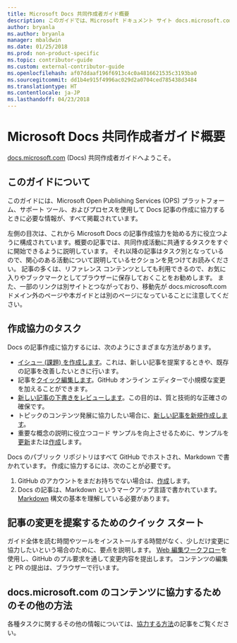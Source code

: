 ```yaml
---
title: Microsoft Docs 共同作成者ガイド概要
description: このガイドでは、Microsoft ドキュメント サイト docs.microsoft.com で協力する方法について説明します。
author: bryanla
ms.author: bryanla
manager: mbaldwin
ms.date: 01/25/2018
ms.prod: non-product-specific
ms.topic: contributor-guide
ms.custom: external-contributor-guide
ms.openlocfilehash: af07ddaaf196f6913c4c0a4816621535c3193ba0
ms.sourcegitcommit: dd1b4e915f4996ac029d2a0704ced785438d3484
ms.translationtype: HT
ms.contentlocale: ja-JP
ms.lasthandoff: 04/23/2018
---
```

# <a name="microsoft-docs-contributor-guide-overview"></a>Microsoft Docs 共同作成者ガイド概要

[docs.microsoft.com](https://docs.microsoft.com) (Docs) 共同作成者ガイドへようこそ。

## <a name="about-this-guide"></a>このガイドについて

このガイドには、Microsoft Open Publishing Services (OPS) プラットフォーム、サポート ツール、およびプロセスを使用して Docs 記事の作成に協力するときに必要な情報が、すべて掲載されています。

左側の目次は、これから Microsoft Docs の記事作成協力を始める方に役立つように構成されています。概要の記事では、共同作成活動に共通するタスクをすぐに開始できるように説明しています。 それ以降の記事はタスク別となっているので、関心のある活動について説明しているセクションを見つけてお読みください。 記事の多くは、リファレンス コンテンツとしても利用できるので、お気に入りやブックマークとしてブラウザーに保存しておくことをお勧めします。 また、一部のリンクは別サイトとつながっており、移動先が docs.microsoft.com ドメイン外のページや本ガイドとは別のページになっていることに注意してください。

## <a name="contribution-tasks"></a>作成協力のタスク

Docs の記事作成に協力するには、次のようにさまざまな方法があります。

- [イシュー (課題) を作成します](how-to-contribute.md#create-issues)。これは、新しい記事を提案するときや、既存の記事を改善したいときに行います。
- 記事を[クイック編集します](how-to-contribute.md#quick-edits)。GitHub オンライン エディターで小規模な変更を加えることができます。
- [新しい記事の下書きをレビューします](how-to-contribute.md#review-new-articles)。この目的は、質と技術的な正確さの確保です。
- トピックのコンテンツ発展に協力したい場合に、[新しい記事を新規作成します](how-to-contribute.md#create-new-articles)。
- 重要な概念の説明に役立つコード サンプルを向上させるために、サンプルを[更新](how-to-contribute.md#update-samples)または[作成](how-to-contribute.md#create-samples)します。

Docs のパブリック リポジトリはすべて GitHub でホストされ、Markdown で書かれています。 作成に協力するには、次のことが必要です。

1. GitHub のアカウントをまだお持ちでない場合は、[作成](https://github.com/join)します。
2. Docs の記事は、Markdown というマークアップ言語で書かれています。 [Markdown](https://daringfireball.net/projects/markdown/syntax) 構文の基本を理解している必要があります。

## <a name="quick-start-to-propose-an-article-change"></a>記事の変更を提案するためのクイック スタート

ガイド全体を読む時間やツールをインストールする時間がなく、少しだけ変更に協力したいという場合のために、要点を説明します。 [Web 編集ワークフロー](how-to-contribute.md#quick-edits)を使用し、GitHub のプル要求を通して変更内容を提出します。 コンテンツの編集と PR の提出は、ブラウザーで行います。

## <a name="additional-ways-to-contribute-to-docsmicrosoftcom-content"></a>docs.microsoft.com のコンテンツに協力するためのその他の方法

各種タスクに関するその他の情報については、[協力する方法](how-to-contribute.md)の記事をご覧ください。

